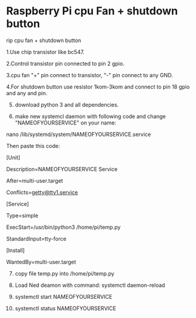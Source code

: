 # Raspberry Pi cpu Fan + shutdown button
rip cpu fan + shutdown button

1.Use chip transistor like bc547.

2.Control transistor pin connected to pin 2 gpio.

3.cpu fan "+" pin connect to transistor, "-" pin connect to any GND.

4.For shutdown button use resistor 1kom-3kom and connect to pin 18 gpio and any and pin.

5. download python 3 and all dependencies.

6. make new systemcl daemon with following code and change "NAMEOFYOURSERVICE" on your name: 

nano /lib/systemd/system/NAMEOFYOURSERVICE.service
  

Then paste this code:




[Unit]

Description=NAMEOFYOURSERVICE Service

After=multi-user.target

Conflicts=getty@tty1.service


[Service]

Type=simple

ExecStart=/usr/bin/python3 /home/pi/temp.py

StandardInput=tty-force

[Install]

WantedBy=multi-user.target





7. copy file temp.py into /home/pi/temp.py

8. Load Ned deamon with command: systemctl daemon-reload

9. systemctl start NAMEOFYOURSERVICE

10. systemctl status NAMEOFYOURSERVICE

